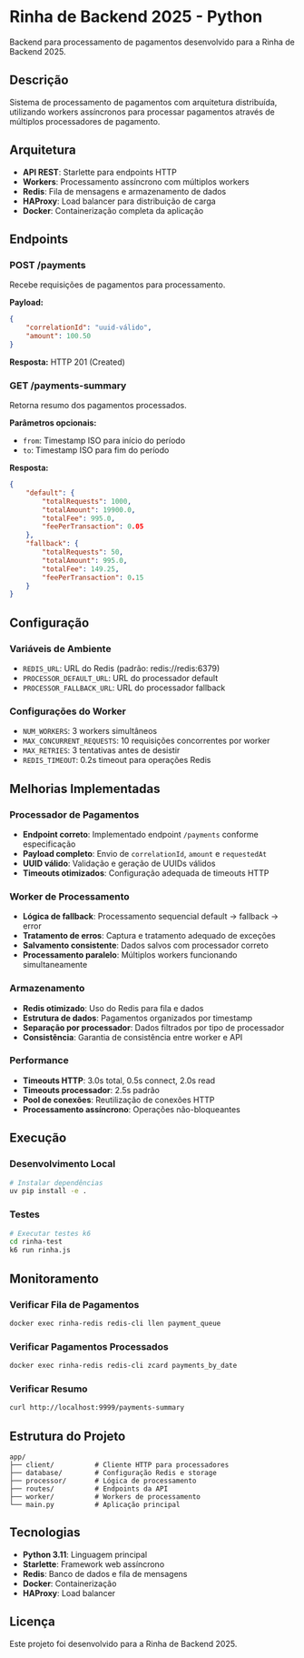 # Rinha de Backend 2025 - Python

Backend para processamento de pagamentos desenvolvido para a Rinha de Backend 2025.

## Descrição

Sistema de processamento de pagamentos com arquitetura distribuída, utilizando workers assíncronos para processar pagamentos através de múltiplos processadores de pagamento.

## Arquitetura

- **API REST**: Starlette para endpoints HTTP
- **Workers**: Processamento assíncrono com múltiplos workers
- **Redis**: Fila de mensagens e armazenamento de dados
- **HAProxy**: Load balancer para distribuição de carga
- **Docker**: Containerização completa da aplicação

## Endpoints

### POST /payments
Recebe requisições de pagamentos para processamento.

**Payload:**
```json
{
    "correlationId": "uuid-válido",
    "amount": 100.50
}
```

**Resposta:** HTTP 201 (Created)

### GET /payments-summary
Retorna resumo dos pagamentos processados.

**Parâmetros opcionais:**
- `from`: Timestamp ISO para início do período
- `to`: Timestamp ISO para fim do período

**Resposta:**
```json
{
    "default": {
        "totalRequests": 1000,
        "totalAmount": 19900.0,
        "totalFee": 995.0,
        "feePerTransaction": 0.05
    },
    "fallback": {
        "totalRequests": 50,
        "totalAmount": 995.0,
        "totalFee": 149.25,
        "feePerTransaction": 0.15
    }
}
```

## Configuração

### Variáveis de Ambiente

- `REDIS_URL`: URL do Redis (padrão: redis://redis:6379)
- `PROCESSOR_DEFAULT_URL`: URL do processador default
- `PROCESSOR_FALLBACK_URL`: URL do processador fallback

### Configurações do Worker

- `NUM_WORKERS`: 3 workers simultâneos
- `MAX_CONCURRENT_REQUESTS`: 10 requisições concorrentes por worker
- `MAX_RETRIES`: 3 tentativas antes de desistir
- `REDIS_TIMEOUT`: 0.2s timeout para operações Redis

## Melhorias Implementadas

### Processador de Pagamentos

- **Endpoint correto**: Implementado endpoint `/payments` conforme especificação
- **Payload completo**: Envio de `correlationId`, `amount` e `requestedAt`
- **UUID válido**: Validação e geração de UUIDs válidos
- **Timeouts otimizados**: Configuração adequada de timeouts HTTP

### Worker de Processamento

- **Lógica de fallback**: Processamento sequencial default -> fallback -> error
- **Tratamento de erros**: Captura e tratamento adequado de exceções
- **Salvamento consistente**: Dados salvos com processador correto
- **Processamento paralelo**: Múltiplos workers funcionando simultaneamente

### Armazenamento

- **Redis otimizado**: Uso do Redis para fila e dados
- **Estrutura de dados**: Pagamentos organizados por timestamp
- **Separação por processador**: Dados filtrados por tipo de processador
- **Consistência**: Garantia de consistência entre worker e API

### Performance

- **Timeouts HTTP**: 3.0s total, 0.5s connect, 2.0s read
- **Timeouts processador**: 2.5s padrão
- **Pool de conexões**: Reutilização de conexões HTTP
- **Processamento assíncrono**: Operações não-bloqueantes

## Execução

### Desenvolvimento Local

```bash
# Instalar dependências
uv pip install -e .
```

### Testes

```bash
# Executar testes k6
cd rinha-test
k6 run rinha.js
```

## Monitoramento

### Verificar Fila de Pagamentos
```bash
docker exec rinha-redis redis-cli llen payment_queue
```

### Verificar Pagamentos Processados
```bash
docker exec rinha-redis redis-cli zcard payments_by_date
```

### Verificar Resumo
```bash
curl http://localhost:9999/payments-summary
```

## Estrutura do Projeto

```
app/
├── client/          # Cliente HTTP para processadores
├── database/        # Configuração Redis e storage
├── processor/       # Lógica de processamento
├── routes/          # Endpoints da API
├── worker/          # Workers de processamento
└── main.py          # Aplicação principal
```

## Tecnologias

- **Python 3.11**: Linguagem principal
- **Starlette**: Framework web assíncrono
- **Redis**: Banco de dados e fila de mensagens
- **Docker**: Containerização
- **HAProxy**: Load balancer

## Licença

Este projeto foi desenvolvido para a Rinha de Backend 2025.